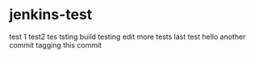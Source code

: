 # jenkins-test
test 1
test2
tes
tsting
build testing
edit
more tests
last test
hello
another commit
tagging this commit
